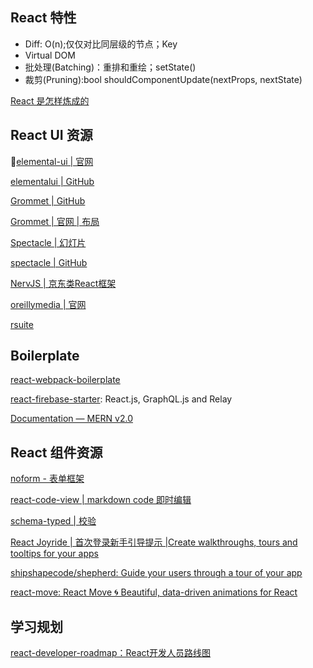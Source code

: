 ## React 特性

+ Diff: O(n);仅仅对比同层级的节点；Key
+ Virtual DOM
+ 批处理(Batching)：重排和重绘；setState()
+ 裁剪(Pruning):bool shouldComponentUpdate(nextProps, nextState)


[React 是怎样炼成的](https://segmentfault.com/a/1190000013365426?utm_source=weekly&utm_medium=email&utm_campaign=email_weekly)

## React UI 资源

[elemental-ui | 官网](http://elemental-ui.com/)

[elementalui | GitHub](https://github.com/elementalui/elemental)

[Grommet | GitHub](https://github.com/grommet/grommet)

[Grommet | 官网 | 布局](http://grommet.io/docs/templates)

[Spectacle | 幻灯片](http://stack.formidable.com/spectacle/#/7?_k=vy3i7n)

[spectacle | GitHub](https://github.com/FormidableLabs/spectacle)

[NervJS | 京东类React框架](https://github.com/NervJS/nerv)

[oreillymedia | 官网](http://oreillymedia.github.io/)

[rsuite](https://github.com/rsuite/rsuite)

## Boilerplate

[react-webpack-boilerplate](https://github.com/amostap/react-webpack-boilerplate)

[react-firebase-starter](https://github.com/kriasoft/react-firebase-starter): React.js, GraphQL.js and Relay

[Documentation — MERN v2.0](http://mern.io/documentation.html)


## React 组件资源

[noform - 表单框架](https://alibaba.github.io/noform/#/docs?md=basic/core)

[react-code-view | markdown code 即时编辑](https://github.com/simonguo/react-code-view)

[schema-typed | 校验](https://github.com/rsuite/schema-typed)

[React Joyride | 首次登录新手引导提示 |Create walkthroughs, tours and tooltips for your apps](http://gilbarbara.github.io/react-joyride/)

[shipshapecode/shepherd: Guide your users through a tour of your app](https://github.com/shipshapecode/shepherd)

[react-move: React Move 🌀 Beautiful, data-driven animations for React](https://github.com/react-tools/react-move)

## 学习规划

[react-developer-roadmap：React开发人员路线图](https://github.com/adam-golab/react-developer-roadmap)